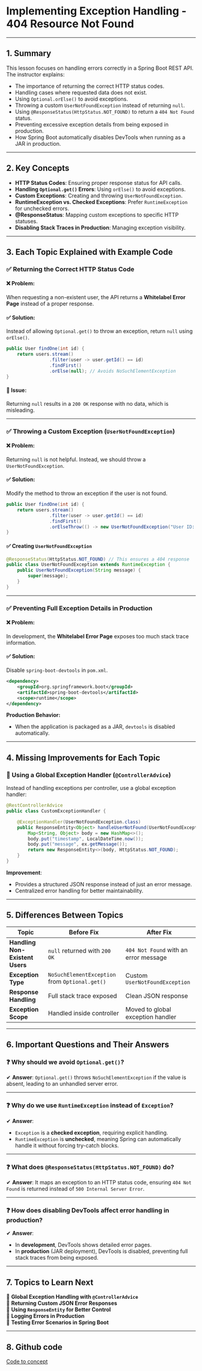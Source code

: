 # Implementing Exception Handling - 404 Resource Not Found

---

## 1. Summary

This lesson focuses on handling errors correctly in a Spring Boot REST API. The
instructor explains:

- The importance of returning the correct HTTP status codes.
- Handling cases where requested data does not exist.
- Using `Optional.orElse()` to avoid exceptions.
- Throwing a custom `UserNotFoundException` instead of returning `null`.
- Using `@ResponseStatus(HttpStatus.NOT_FOUND)` to return a `404 Not Found`
  status.
- Preventing excessive exception details from being exposed in production.
- How Spring Boot automatically disables DevTools when running as a JAR in
  production.

---

## 2. Key Concepts

- **HTTP Status Codes**: Ensuring proper response status for API calls.
- **Handling `Optional.get()` Errors**: Using `orElse()` to avoid exceptions.
- **Custom Exceptions**: Creating and throwing `UserNotFoundException`.
- **RuntimeException vs. Checked Exceptions**: Prefer `RuntimeException` for
  unchecked errors.
- **@ResponseStatus**: Mapping custom exceptions to specific HTTP statuses.
- **Disabling Stack Traces in Production**: Managing exception visibility.

---

## 3. Each Topic Explained with Example Code

### ✅ Returning the Correct HTTP Status Code

#### ❌ Problem:

When requesting a non-existent user, the API returns a **Whitelabel Error Page**
instead of a proper response.

#### ✅ Solution:

Instead of allowing `Optional.get()` to throw an exception, return `null` using
`orElse()`.

```java
public User findOne(int id) {
    return users.stream()
                .filter(user -> user.getId() == id)
                .findFirst()
                .orElse(null); // Avoids NoSuchElementException
}
```

#### 🚨 Issue:

Returning `null` results in a `200 OK` response with no data, which is
misleading.

---

### ✅ Throwing a Custom Exception (`UserNotFoundException`)

#### ❌ Problem:

Returning `null` is not helpful. Instead, we should throw a
`UserNotFoundException`.

#### ✅ Solution:

Modify the method to throw an exception if the user is not found.

```java
public User findOne(int id) {
    return users.stream()
                .filter(user -> user.getId() == id)
                .findFirst()
                .orElseThrow(() -> new UserNotFoundException("User ID: " + id + " not found"));
}
```

#### ✅ Creating `UserNotFoundException`

```java
@ResponseStatus(HttpStatus.NOT_FOUND) // This ensures a 404 response
public class UserNotFoundException extends RuntimeException {
    public UserNotFoundException(String message) {
        super(message);
    }
}
```

---

### ✅ Preventing Full Exception Details in Production

#### ❌ Problem:

In development, the **Whitelabel Error Page** exposes too much stack trace
information.

#### ✅ Solution:

Disable `spring-boot-devtools` in `pom.xml`.

```xml
<dependency>
    <groupId>org.springframework.boot</groupId>
    <artifactId>spring-boot-devtools</artifactId>
    <scope>runtime</scope>
</dependency>
```

**Production Behavior:**

- When the application is packaged as a JAR, `devtools` is disabled
  automatically.

---

## 4. Missing Improvements for Each Topic

### 🚀 Using a Global Exception Handler (`@ControllerAdvice`)

Instead of handling exceptions per controller, use a global exception handler:

```java
@RestControllerAdvice
public class CustomExceptionHandler {

    @ExceptionHandler(UserNotFoundException.class)
    public ResponseEntity<Object> handleUserNotFound(UserNotFoundException ex) {
        Map<String, Object> body = new HashMap<>();
        body.put("timestamp", LocalDateTime.now());
        body.put("message", ex.getMessage());
        return new ResponseEntity<>(body, HttpStatus.NOT_FOUND);
    }
}
```

**Improvement**:

- Provides a structured JSON response instead of just an error message.
- Centralized error handling for better maintainability.

---

## 5. Differences Between Topics

| Topic                           | Before Fix                                     | After Fix                             |
| ------------------------------- | ---------------------------------------------- | ------------------------------------- |
| **Handling Non-Existent Users** | `null` returned with `200 OK`                  | `404 Not Found` with an error message |
| **Exception Type**              | `NoSuchElementException` from `Optional.get()` | Custom `UserNotFoundException`        |
| **Response Handling**           | Full stack trace exposed                       | Clean JSON response                   |
| **Exception Scope**             | Handled inside controller                      | Moved to global exception handler     |

---

## 6. Important Questions and Their Answers

### ❓ Why should we avoid `Optional.get()`?

✔ **Answer**: `Optional.get()` throws `NoSuchElementException` if the value is
absent, leading to an unhandled server error.

---

### ❓ Why do we use `RuntimeException` instead of `Exception`?

✔ **Answer**:

- `Exception` is a **checked exception**, requiring explicit handling.
- `RuntimeException` is **unchecked**, meaning Spring can automatically handle
  it without forcing try-catch blocks.

---

### ❓ What does `@ResponseStatus(HttpStatus.NOT_FOUND)` do?

✔ **Answer**: It maps an exception to an HTTP status code, ensuring
`404 Not Found` is returned instead of `500 Internal Server Error`.

---

### ❓ How does disabling DevTools affect error handling in production?

✔ **Answer**:

- In **development**, DevTools shows detailed error pages.
- In **production** (JAR deployment), DevTools is disabled, preventing full
  stack traces from being exposed.

---

## 7. Topics to Learn Next

📌 **Global Exception Handling with `@ControllerAdvice`**  
📌 **Returning Custom JSON Error Responses**  
📌 **Using `ResponseEntity` for Better Control**  
📌 **Logging Errors in Production**  
📌 **Testing Error Scenarios in Spring Boot**

---

## 8. Github code

[Code to concept](https://github.com/in28minutes/spring-microservices-v3/blob/main/02.restful-web-services/Step12.md)
